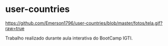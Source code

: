 # user-countries

https://github.com/Emerson1796/user-countries/blob/master/fotos/tela.gif?raw=true

Trabalho realizado durante aula  interativa do BootCamp IGTI. 


